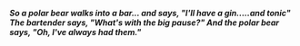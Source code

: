 _**So a polar bear walks into a bar... and says, "I'll have a gin.....and tonic" The bartender says, "What's with the big pause?" And the polar bear says, "Oh, I've always had them."**_

